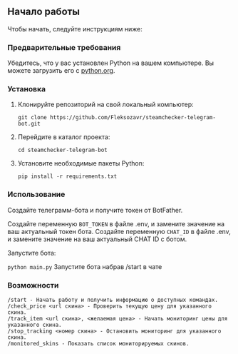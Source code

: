 ## Начало работы

Чтобы начать, следуйте инструкциям ниже:

### Предварительные требования

Убедитесь, что у вас установлен Python на вашем компьютере. Вы можете загрузить его с [python.org](https://www.python.org/downloads/).

### Установка

1. Клонируйте репозиторий на свой локальный компьютер:

    `git clone https://github.com/Fleksozavr/steamchecker-telegram-bot.git`
    
2. Перейдите в каталог проекта:

   `cd steamchecker-telegram-bot`
   
3. Установите необходимые пакеты Python:

   `pip install -r requirements.txt`
   
### Использование

Создайте телеграмм-бота и получите токен от BotFather.

Создайте переменную `BOT_TOKEN` в файле .env, и замените значение на ваш актуальный токен бота.
Создайте переменную `CHAT_ID` в файле .env, и замените значение на ваш актуальный CHAT ID с ботом.

Запустите бота:

`python main.py`
Запустите бота набрав /start в чате

### Возможности

    /start - Начать работу и получить информацию о доступных командах.
    /check_price <url скина> - Проверить текущую цену для указанного скина.
    /track_item <url скина>, <желаемая цена> - Начать мониторинг цены для указанного скина.
    /stop_tracking <номер скина> - Остановить мониторинг для указанного скина.
    /monitored_skins - Показать список мониторируемых скинов.
